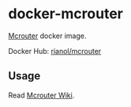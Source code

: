 # docker-mcrouter

[Mcrouter](https://github.com/facebook/mcrouter) docker image.

Docker Hub: [rianol/mcrouter](https://hub.docker.com/r/rianol/mcrouter/)

## Usage

Read [Mcrouter Wiki](https://github.com/facebook/mcrouter/wiki).
